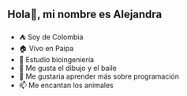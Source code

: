 ## Hola👋, mi nombre es Alejandra


- ⛺ Soy de Colombia
- 🏠 Vivo en Paipa
- 📓 Estudio bioingeniería
- 🎨 Me gusta el dibujo y el baile
- 💬 Me gustaria aprender más sobre programación
- 📫 Me encantan los animales 
  

